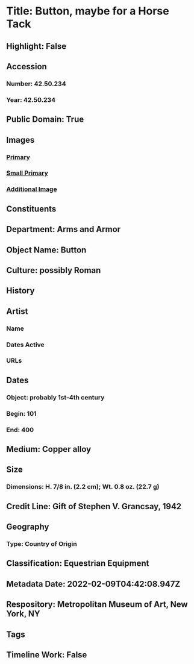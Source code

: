 # Title: Button, maybe for a Horse Tack
## Highlight: False
## Accession
### Number: 42.50.234
### Year: 42.50.234
## Public Domain: True
## Images
### [Primary](https://images.metmuseum.org/CRDImages/aa/original/LC-42_50_234-001.jpg)
### [Small Primary](https://images.metmuseum.org/CRDImages/aa/web-large/LC-42_50_234-001.jpg)
### [Additional Image](https://images.metmuseum.org/CRDImages/aa/original/LC-42_50_234-002.jpg)
## Constituents
## Department: Arms and Armor
## Object Name: Button
## Culture: possibly Roman
## History
## Artist
### Name
### Dates Active
### URLs
## Dates
### Object: probably 1st-4th century
### Begin: 101
### End: 400
## Medium: Copper alloy
## Size
### Dimensions: H. 7/8 in. (2.2 cm); Wt. 0.8 oz. (22.7 g)
## Credit Line: Gift of Stephen V. Grancsay, 1942
## Geography
### Type: Country of Origin
## Classification: Equestrian Equipment
## Metadata Date: 2022-02-09T04:42:08.947Z
## Respository: Metropolitan Museum of Art, New York, NY
## Tags
## Timeline Work: False